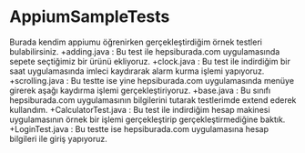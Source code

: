 # AppiumSampleTests
Burada kendim appiumu öğrenirken gerçekleştirdiğim örnek testleri bulabilirsiniz. 
+adding.java : Bu test ile hepsiburada.com uygulamasında sepete seçtiğimiz bir ürünü ekliyoruz.
+clock.java : Bu test ile indirdiğim bir saat uygulamasında imleci kaydırarak alarm kurma işlemi yapıyoruz.
+scrolling.java : Bu testte ise yine hepsiburada.com uygulamasında menüye girerek aşağı kaydırma işlemi gerçekleştiriyoruz.
+base.java : Bu sınıfı hepsiburada.com uygulamasının bilgilerini tutarak testlerimde extend ederek kullandım.
+CalculatorTest.java : Bu test ile indirdiğim hesap makinesi uygulamasının örnek bir işlemi gerçekleştirip gerçekleştirmediğine baktık.
+LoginTest.java : Bu testte ise hepsiburada.com uygulamasına hesap bilgileri ile giriş yapıyoruz.
